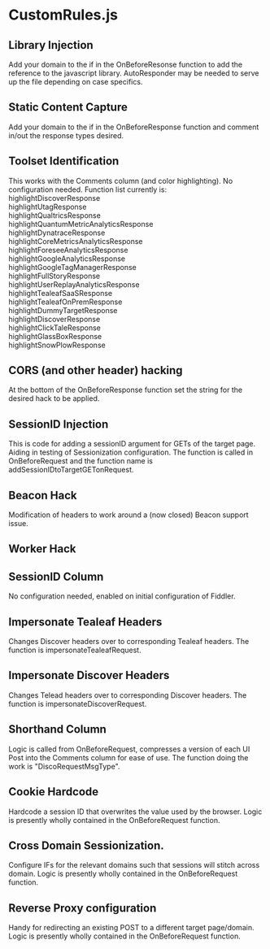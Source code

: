 # CustomRules.js

## Library Injection
Add your domain to the if in the OnBeforeResonse function to add the reference to the javascript library.  AutoResponder may be needed to serve up the file depending on case specifics.


##  Static Content Capture
Add your domain to the if in the OnBeforeResponse function and comment in/out the response types desired.


##  Toolset Identification
This works with the Comments column (and color highlighting).  No configuration needed.
Function list currently is:</br>
highlightDiscoverResponse</br>
highlightUtagResponse</br>
highlightQualtricsResponse</br>
highlightQuantumMetricAnalyticsResponse</br>
highlightDynatraceResponse</br>
highlightCoreMetricsAnalyticsResponse</br>
highlightForeseeAnalyticsResponse</br>
highlightGoogleAnalyticsResponse</br>
highlightGoogleTagManagerResponse</br>
highlightFullStoryResponse</br>
highlightUserReplayAnalyticsResponse</br>
highlightTealeafSaaSResponse</br>
highlightTealeafOnPremResponse</br>
highlightDummyTargetResponse</br>
highlightDiscoverResponse</br>
highlightClickTaleResponse</br>
highlightGlassBoxResponse</br>
highlightSnowPlowResponse</br>


##  CORS (and other header) hacking
At the bottom of the OnBeforeResponse function set the string for the desired hack to be applied.


##  SessionID Injection
This is code for adding a sessionID argument for GETs of the target page.  Aiding in testing of Sessionization configuration.
The function is called in OnBeforeRequest and the function name is addSessionIDtoTargetGETonRequest.

##  Beacon Hack
Modification of headers to work around a (now closed) Beacon support issue.

##  Worker Hack

##  SessionID Column
No configuration needed, enabled on initial configuration of Fiddler.

##  Impersonate Tealeaf Headers
Changes Discover headers over to corresponding Tealeaf headers.
The function is impersonateTealeafRequest.

##  Impersonate Discover Headers
Changes Telead headers over to corresponding Discover headers.
The function is impersonateDiscoverRequest.

##  Shorthand Column
Logic is called from OnBeforeRequest, compresses a version of each UI Post into the Comments column for ease of use.
The function doing the work is "DiscoRequestMsgType".

##  Cookie Hardcode
Hardcode a session ID that overwrites the value used by the browser.
Logic is presently wholly contained in the OnBeforeRequest function.

##  Cross Domain Sessionization.
Configure IFs for the relevant domains such that sessions will stitch across domain.
Logic is presently wholly contained in the OnBeforeRequest function.

## Reverse Proxy configuration
Handy for redirecting an existing POST to a different target page/domain.
Logic is presently wholly contained in the OnBeforeRequest function.














